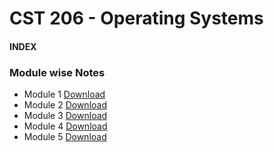 # CST 206  - Operating Systems

#### INDEX

### Module wise Notes

- Module 1 [Download](https://drive.google.com/uc?export=download&id=1jSIqQInX3yYDYjcglf7ELjid_uy8vJF1)
- Module 2 [Download](https://drive.google.com/uc?export=download&id=1y4_diqgCbLjBeCVkCOGmFviWaW3_5MVF)
- Module 3 [Download](https://drive.google.com/uc?export=download&id=1B0hgQrhnn5pDhiIJbcyZYKS0EqLDyMCN)
- Module 4 [Download](https://drive.google.com/uc?export=download&id=1Yj9kzjb7qfutmfAq-rl3hRDYfqKFGtIa)
- Module 5 [Download](https://drive.google.com/uc?export=download&id=1u5FkxxiqGBi6OySP-2M1B5J3CpxyJ4J0)